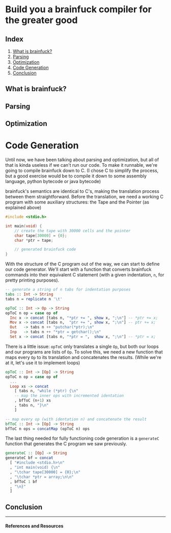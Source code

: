 # Build you a brainfuck compiler for the greater good

## Index
1. [What is brainfuck?](#what-is-brainfuck)
1. [Parsing](#parsing)
2. [Optimization](#optimization)
3. [Code Generation](#code-generation)
4. [Conclusion](#conclusion)

## What is brainfuck?

## Parsing

## Optimization

# Code Generation

Until now, we have been talking about parsing and optimization, but all of that is kinda useless if we can't run our code. To make it runnable, we're going to compile brainfuck down to C. (I chose C to simplify the process, but a good exercise would be to compile it down to some assembly language, python bytecode or java bytecode)

brainfuck's semantics are identical to C's, making the translation process between them straightforward. Before the translation, we need a working C program with some auxiliary structures: the Tape and the Pointer (as explained above)

```c
#include <stdio.h>

int main(void) {
    // create the tape with 30000 cells and the pointer
    char tape[30000] = {0};
    char *ptr = tape;

    // generated brainfuck code
}
```

With the structure of the C program out of the way, we can start to define our code generator. We'll start with a function that converts brainfuck commands into their equivalent C statement (with a given indentation, `n`, for pretty printing purposes).

```haskell
-- generate a string of n tabs for indentation purposes
tabs :: Int -> String
tabs n = replicate n '\t'

opToC :: Int -> Op -> String
opToC n op = case op of
  Inc x -> concat [tabs n, "*ptr += ", show x, ";\n"] -- *ptr += x;
  Mov x -> concat [tabs n,  "ptr += ", show x, ";\n"] -- ptr += x;
  Out   -> tabs n ++ "putchar(*ptr);\n"
  Inp   -> tabs n ++ "*ptr = getchar();\n"
  Set x -> concat [tabs n, "*ptr = ",  show x, ";\n"] -- *ptr = x;
```

There is a little issue: `opToC` only translates a single `Op`, but both our loops and our programs are lists of `Op`. To solve this, we need a new function that maps every `Op` to its translation and concatenates the results. (While we're at it, let's use it to implement loops)

```haskell
opToC :: Int -> [Op] -> String
opToC n op = case op of
  ...
  Loop xs -> concat
    [ tabs n, "while (*ptr) {\n"
    -- map the inner ops with incremented identation
    , bfToC (n+1) xs
    , tabs n, "}\n"
    ]

-- map every op (with identation n) and concatenate the result
bfToC :: Int -> [Op] -> String
bfToC n ops = concatMap (opToC n) ops
```

The last thing needed for fully functioning code generation is a `generateC` function that generates the C program we saw previously.

```haskell
generateC :: [Op] -> String
generateC bf = concat
  [ "#include <stdio.h>\n"
  , "int main(void) {\n"
  , "\tchar tape[30000] = {0};\n"
  , "\tchar *ptr = array;\n\n"
  , bfToC 1 bf
  , "\n}"
  ]
```

## Conclusion



---
#### References and Resources
